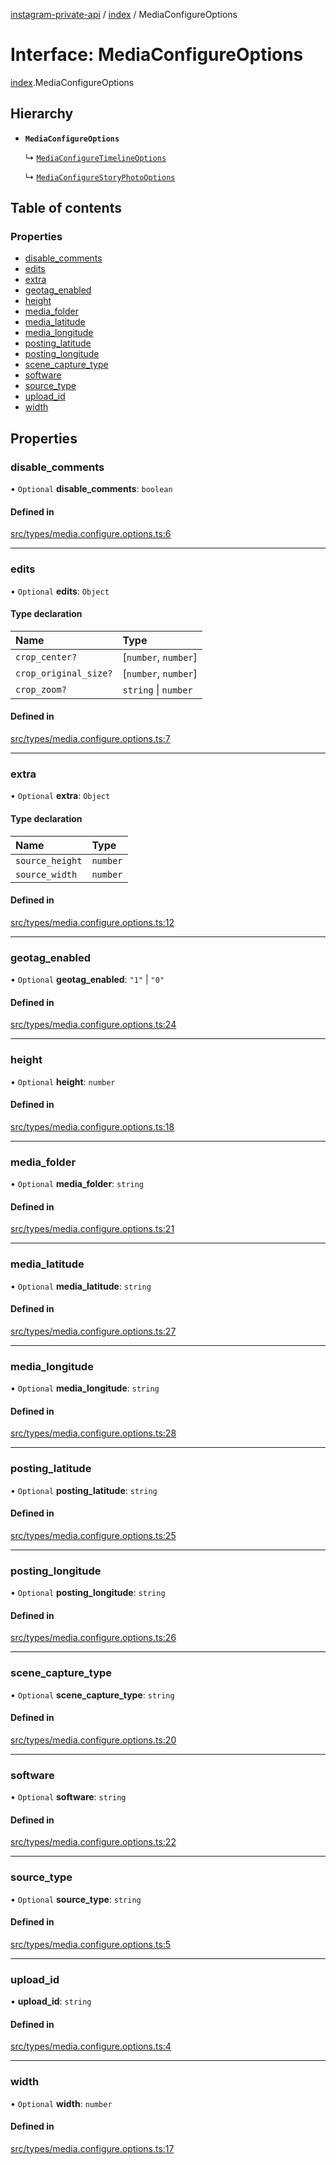 [instagram-private-api](../../README.md) / [index](../../modules/index.md) / MediaConfigureOptions

# Interface: MediaConfigureOptions

[index](../../modules/index.md).MediaConfigureOptions

## Hierarchy

- **`MediaConfigureOptions`**

  ↳ [`MediaConfigureTimelineOptions`](MediaConfigureTimelineOptions.md)

  ↳ [`MediaConfigureStoryPhotoOptions`](MediaConfigureStoryPhotoOptions.md)

## Table of contents

### Properties

- [disable\_comments](MediaConfigureOptions.md#disable_comments)
- [edits](MediaConfigureOptions.md#edits)
- [extra](MediaConfigureOptions.md#extra)
- [geotag\_enabled](MediaConfigureOptions.md#geotag_enabled)
- [height](MediaConfigureOptions.md#height)
- [media\_folder](MediaConfigureOptions.md#media_folder)
- [media\_latitude](MediaConfigureOptions.md#media_latitude)
- [media\_longitude](MediaConfigureOptions.md#media_longitude)
- [posting\_latitude](MediaConfigureOptions.md#posting_latitude)
- [posting\_longitude](MediaConfigureOptions.md#posting_longitude)
- [scene\_capture\_type](MediaConfigureOptions.md#scene_capture_type)
- [software](MediaConfigureOptions.md#software)
- [source\_type](MediaConfigureOptions.md#source_type)
- [upload\_id](MediaConfigureOptions.md#upload_id)
- [width](MediaConfigureOptions.md#width)

## Properties

### disable\_comments

• `Optional` **disable\_comments**: `boolean`

#### Defined in

[src/types/media.configure.options.ts:6](https://github.com/Nerixyz/instagram-private-api/blob/0e0721c/src/types/media.configure.options.ts#L6)

___

### edits

• `Optional` **edits**: `Object`

#### Type declaration

| Name | Type |
| :------ | :------ |
| `crop_center?` | [`number`, `number`] |
| `crop_original_size?` | [`number`, `number`] |
| `crop_zoom?` | `string` \| `number` |

#### Defined in

[src/types/media.configure.options.ts:7](https://github.com/Nerixyz/instagram-private-api/blob/0e0721c/src/types/media.configure.options.ts#L7)

___

### extra

• `Optional` **extra**: `Object`

#### Type declaration

| Name | Type |
| :------ | :------ |
| `source_height` | `number` |
| `source_width` | `number` |

#### Defined in

[src/types/media.configure.options.ts:12](https://github.com/Nerixyz/instagram-private-api/blob/0e0721c/src/types/media.configure.options.ts#L12)

___

### geotag\_enabled

• `Optional` **geotag\_enabled**: ``"1"`` \| ``"0"``

#### Defined in

[src/types/media.configure.options.ts:24](https://github.com/Nerixyz/instagram-private-api/blob/0e0721c/src/types/media.configure.options.ts#L24)

___

### height

• `Optional` **height**: `number`

#### Defined in

[src/types/media.configure.options.ts:18](https://github.com/Nerixyz/instagram-private-api/blob/0e0721c/src/types/media.configure.options.ts#L18)

___

### media\_folder

• `Optional` **media\_folder**: `string`

#### Defined in

[src/types/media.configure.options.ts:21](https://github.com/Nerixyz/instagram-private-api/blob/0e0721c/src/types/media.configure.options.ts#L21)

___

### media\_latitude

• `Optional` **media\_latitude**: `string`

#### Defined in

[src/types/media.configure.options.ts:27](https://github.com/Nerixyz/instagram-private-api/blob/0e0721c/src/types/media.configure.options.ts#L27)

___

### media\_longitude

• `Optional` **media\_longitude**: `string`

#### Defined in

[src/types/media.configure.options.ts:28](https://github.com/Nerixyz/instagram-private-api/blob/0e0721c/src/types/media.configure.options.ts#L28)

___

### posting\_latitude

• `Optional` **posting\_latitude**: `string`

#### Defined in

[src/types/media.configure.options.ts:25](https://github.com/Nerixyz/instagram-private-api/blob/0e0721c/src/types/media.configure.options.ts#L25)

___

### posting\_longitude

• `Optional` **posting\_longitude**: `string`

#### Defined in

[src/types/media.configure.options.ts:26](https://github.com/Nerixyz/instagram-private-api/blob/0e0721c/src/types/media.configure.options.ts#L26)

___

### scene\_capture\_type

• `Optional` **scene\_capture\_type**: `string`

#### Defined in

[src/types/media.configure.options.ts:20](https://github.com/Nerixyz/instagram-private-api/blob/0e0721c/src/types/media.configure.options.ts#L20)

___

### software

• `Optional` **software**: `string`

#### Defined in

[src/types/media.configure.options.ts:22](https://github.com/Nerixyz/instagram-private-api/blob/0e0721c/src/types/media.configure.options.ts#L22)

___

### source\_type

• `Optional` **source\_type**: `string`

#### Defined in

[src/types/media.configure.options.ts:5](https://github.com/Nerixyz/instagram-private-api/blob/0e0721c/src/types/media.configure.options.ts#L5)

___

### upload\_id

• **upload\_id**: `string`

#### Defined in

[src/types/media.configure.options.ts:4](https://github.com/Nerixyz/instagram-private-api/blob/0e0721c/src/types/media.configure.options.ts#L4)

___

### width

• `Optional` **width**: `number`

#### Defined in

[src/types/media.configure.options.ts:17](https://github.com/Nerixyz/instagram-private-api/blob/0e0721c/src/types/media.configure.options.ts#L17)
